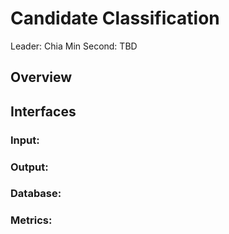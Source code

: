# Candidate Classification

Leader: Chia Min
Second: TBD


## Overview


## Interfaces


### Input:


### Output:


### Database:


### Metrics:
